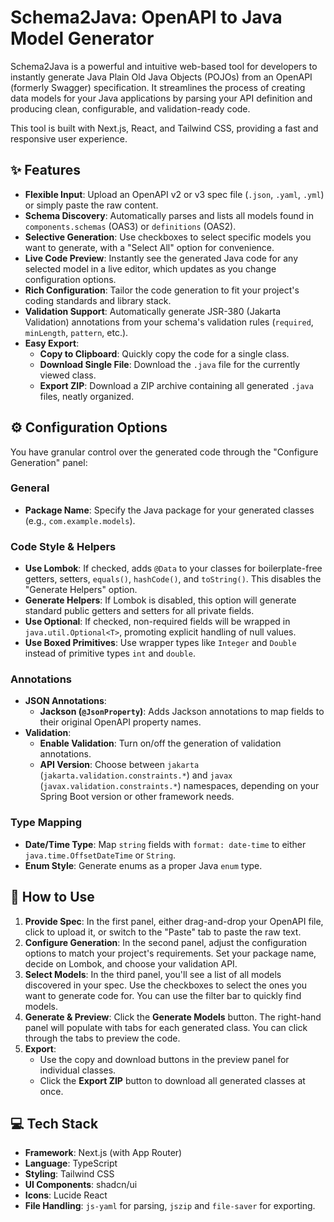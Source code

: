 # Schema2Java: OpenAPI to Java Model Generator

Schema2Java is a powerful and intuitive web-based tool for developers to instantly generate Java Plain Old Java Objects (POJOs) from an OpenAPI (formerly Swagger) specification. It streamlines the process of creating data models for your Java applications by parsing your API definition and producing clean, configurable, and validation-ready code.

This tool is built with Next.js, React, and Tailwind CSS, providing a fast and responsive user experience.

## ✨ Features

- **Flexible Input**: Upload an OpenAPI v2 or v3 spec file (`.json`, `.yaml`, `.yml`) or simply paste the raw content.
- **Schema Discovery**: Automatically parses and lists all models found in `components.schemas` (OAS3) or `definitions` (OAS2).
- **Selective Generation**: Use checkboxes to select specific models you want to generate, with a "Select All" option for convenience.
- **Live Code Preview**: Instantly see the generated Java code for any selected model in a live editor, which updates as you change configuration options.
- **Rich Configuration**: Tailor the code generation to fit your project's coding standards and library stack.
- **Validation Support**: Automatically generate JSR-380 (Jakarta Validation) annotations from your schema's validation rules (`required`, `minLength`, `pattern`, etc.).
- **Easy Export**:
  - **Copy to Clipboard**: Quickly copy the code for a single class.
  - **Download Single File**: Download the `.java` file for the currently viewed class.
  - **Export ZIP**: Download a ZIP archive containing all generated `.java` files, neatly organized.

## ⚙️ Configuration Options

You have granular control over the generated code through the "Configure Generation" panel:

### General

- **Package Name**: Specify the Java package for your generated classes (e.g., `com.example.models`).

### Code Style & Helpers

- **Use Lombok**: If checked, adds `@Data` to your classes for boilerplate-free getters, setters, `equals()`, `hashCode()`, and `toString()`. This disables the "Generate Helpers" option.
- **Generate Helpers**: If Lombok is disabled, this option will generate standard public getters and setters for all private fields.
- **Use Optional<T>**: If checked, non-required fields will be wrapped in `java.util.Optional<T>`, promoting explicit handling of null values.
- **Use Boxed Primitives**: Use wrapper types like `Integer` and `Double` instead of primitive types `int` and `double`.

### Annotations

- **JSON Annotations**:
  - **Jackson (`@JsonProperty`)**: Adds Jackson annotations to map fields to their original OpenAPI property names.
- **Validation**:
  - **Enable Validation**: Turn on/off the generation of validation annotations.
  - **API Version**: Choose between `jakarta` (`jakarta.validation.constraints.*`) and `javax` (`javax.validation.constraints.*`) namespaces, depending on your Spring Boot version or other framework needs.

### Type Mapping

- **Date/Time Type**: Map `string` fields with `format: date-time` to either `java.time.OffsetDateTime` or `String`.
- **Enum Style**: Generate enums as a proper Java `enum` type.

## 🚀 How to Use

1.  **Provide Spec**: In the first panel, either drag-and-drop your OpenAPI file, click to upload it, or switch to the "Paste" tab to paste the raw text.
2.  **Configure Generation**: In the second panel, adjust the configuration options to match your project's requirements. Set your package name, decide on Lombok, and choose your validation API.
3.  **Select Models**: In the third panel, you'll see a list of all models discovered in your spec. Use the checkboxes to select the ones you want to generate code for. You can use the filter bar to quickly find models.
4.  **Generate & Preview**: Click the **Generate Models** button. The right-hand panel will populate with tabs for each generated class. You can click through the tabs to preview the code.
5.  **Export**:
    - Use the copy and download buttons in the preview panel for individual classes.
    - Click the **Export ZIP** button to download all generated classes at once.

## 💻 Tech Stack

- **Framework**: Next.js (with App Router)
- **Language**: TypeScript
- **Styling**: Tailwind CSS
- **UI Components**: shadcn/ui
- **Icons**: Lucide React
- **File Handling**: `js-yaml` for parsing, `jszip` and `file-saver` for exporting.
